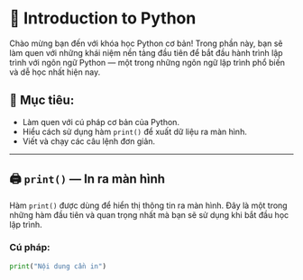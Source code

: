 # 🐍 Introduction to Python

Chào mừng bạn đến với khóa học Python cơ bản! Trong phần này, bạn sẽ làm quen với những khái niệm nền tảng đầu tiên để bắt đầu hành trình lập trình với ngôn ngữ Python — một trong những ngôn ngữ lập trình phổ biến và dễ học nhất hiện nay.

## 🔹 Mục tiêu:
- Làm quen với cú pháp cơ bản của Python.
- Hiểu cách sử dụng hàm `print()` để xuất dữ liệu ra màn hình.
- Viết và chạy các câu lệnh đơn giản.

---

## 🖨️ `print()` — In ra màn hình

Hàm `print()` được dùng để hiển thị thông tin ra màn hình. Đây là một trong những hàm đầu tiên và quan trọng nhất mà bạn sẽ sử dụng khi bắt đầu học lập trình.

### Cú pháp:
```python
print("Nội dung cần in")
